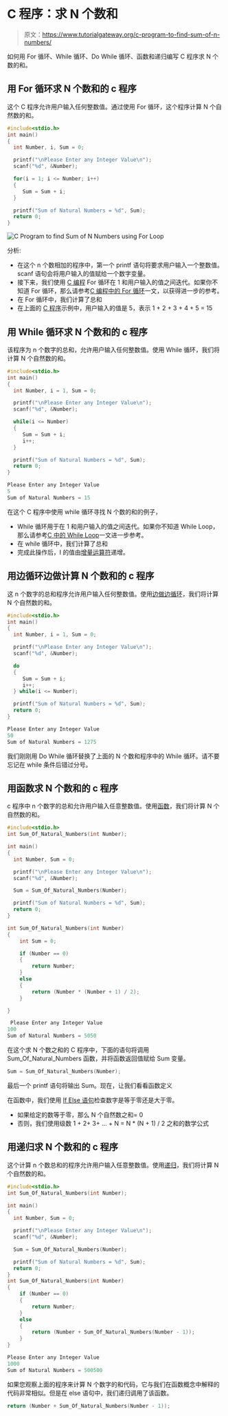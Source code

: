 # C 程序：求 N 个数和

> 原文：<https://www.tutorialgateway.org/c-program-to-find-sum-of-n-numbers/>

如何用 For 循环、While 循环、Do While 循环、函数和递归编写 C 程序求 N 个数的和。

## 用 For 循环求 N 个数和的 c 程序

这个 C 程序允许用户输入任何整数值。通过使用 For 循环，这个程序计算 N 个自然数的和。

```c
#include<stdio.h>
int main()
{
  int Number, i, Sum = 0;

  printf("\nPlease Enter any Integer Value\n");
  scanf("%d", &Number);

  for(i = 1; i <= Number; i++)
  {
     Sum = Sum + i;
  }

  printf("Sum of Natural Numbers = %d", Sum);
  return 0;
}
```

![C Program to find Sum of N Numbers using For Loop](img/ea3f85bc3d3c5e6c235a0ad110243452.png)

分析:

*   在这个 n 个数相加的程序中，第一个 printf 语句将要求用户输入一个整数值。scanf 语句会将用户输入的值赋给一个数字变量。
*   接下来，我们使用 [C 编程](https://www.tutorialgateway.org/c-programming/) For 循环在 1 和用户输入的值之间迭代。如果你不知道 For 循环，那么请参考[C 编程中的 For 循环](https://www.tutorialgateway.org/for-loop-in-c-programming/)一文，以获得进一步的参考。
*   在 For 循环中，我们计算了总和
*   在上面的 [C 程序](https://www.tutorialgateway.org/c-programming-examples/)示例中，用户输入的值是 5，表示 1 + 2 + 3 + 4 + 5 = 15

## 用 While 循环求 N 个数和的 c 程序

该程序为 n 个数字的总和，允许用户输入任何整数值。使用 While 循环，我们将计算 N 个自然数的和。

```c
#include<stdio.h>
int main()
{
  int Number, i = 1, Sum = 0;

  printf("\nPlease Enter any Integer Value\n");
  scanf("%d", &Number);

  while(i <= Number)
  {
     Sum = Sum + i;
     i++;
  }

  printf("Sum of Natural Numbers = %d", Sum);
  return 0;
}
```

```c
Please Enter any Integer Value
5
Sum of Natural Numbers = 15
```

在这个 C 程序中使用 while 循环寻找 N 个数的和的例子，

*   While 循环用于在 1 和用户输入的值之间迭代。如果你不知道 While Loop，那么请参考[C 中的 While Loop](https://www.tutorialgateway.org/while-loop-in-c/)一文进一步参考。
*   在 while 循环中，我们计算了总和
*   完成此操作后，I 的值由[增量运算符](https://www.tutorialgateway.org/increment-and-decrement-operators-in-c/)递增。

## 用边循环边做计算 N 个数和的 c 程序

这 n 个数字的总和程序允许用户输入任何整数值。使用[边做边循环](https://www.tutorialgateway.org/do-while-loop-in-c/)，我们将计算 N 个自然数的和。

```c
#include<stdio.h>
int main()
{
  int Number, i = 1, Sum = 0;

  printf("\nPlease Enter any Integer Value\n");
  scanf("%d", &Number);

  do
  {
     Sum = Sum + i;
     i++;
  } while(i <= Number);

  printf("Sum of Natural Numbers = %d", Sum);
  return 0;
}
```

```c
Please Enter any Integer Value
50
Sum of Natural Numbers = 1275
```

我们刚刚用 Do While 循环替换了上面的 N 个数和程序中的 While 循环。请不要忘记在 while 条件后错过分号。

## 用函数求 N 个数和的 c 程序

c 程序中 n 个数字的总和允许用户输入任意整数值。使用[函数](https://www.tutorialgateway.org/functions-in-c/)，我们将计算 N 个自然数的和。

```c
#include<stdio.h>
int Sum_Of_Natural_Numbers(int Number);

int main()
{
  int Number, Sum = 0;

  printf("\nPlease Enter any Integer Value\n");
  scanf("%d", &Number);

  Sum = Sum_Of_Natural_Numbers(Number);

  printf("Sum of Natural Numbers = %d", Sum);
  return 0;
}

int Sum_Of_Natural_Numbers(int Number)
{
	int Sum = 0;

	if (Number == 0)
	{
		return Number;
	}
	else
	{
		return (Number * (Number + 1) / 2);
	}

}
```

```c
 Please Enter any Integer Value
100
Sum of Natural Numbers = 5050
```

在这个求 N 个数之和的 C 程序中，下面的语句将调用 Sum_Of_Natural_Numbers 函数，并将函数返回值赋给 Sum 变量。

 ```c
Sum = Sum_Of_Natural_Numbers(Number);
```

最后一个 printf 语句将输出 Sum。现在，让我们看看函数定义

在函数中，我们使用 [If Else 语句](https://www.tutorialgateway.org/if-else-statement-in-c/)检查数字是等于零还是大于零。

*   如果给定的数等于零，那么 N 个自然数之和= 0
*   否则，我们使用级数 1 + 2+ 3+ … + N = N * (N + 1) / 2 之和的数学公式

## 用递归求 N 个数和的 c 程序

这个计算 n 个数总和的程序允许用户输入任意整数值。使用[递归](https://www.tutorialgateway.org/recursion-in-c/)，我们将计算 N 个自然数的和。

```c
#include<stdio.h>
int Sum_Of_Natural_Numbers(int Number);

int main()
{
  int Number, Sum = 0;

  printf("\nPlease Enter any Integer Value\n");
  scanf("%d", &Number);

  Sum = Sum_Of_Natural_Numbers(Number);

  printf("Sum of Natural Numbers = %d", Sum);
  return 0;
}
int Sum_Of_Natural_Numbers(int Number)
{
	if (Number == 0)
	{
		return Number;
	}
	else
	{
		return (Number + Sum_Of_Natural_Numbers(Number - 1));
	}
}
```

```c
Please Enter any Integer Value
1000
Sum of Natural Numbers = 500500
```

如果您观察上面的程序来计算 N 个数字的和代码，它与我们在函数概念中解释的代码非常相似。但是在 else 语句中，我们递归调用了该函数。

```c
return (Number + Sum_Of_Natural_Numbers(Number - 1));
```